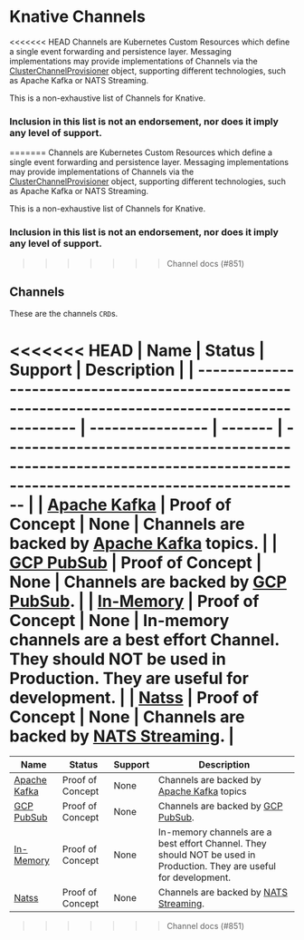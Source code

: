 <!--
This is a generated file and should not be changed manually. All changes should follow the
procedure:

1. Update the information in [`channels.yaml`](channels.yaml).

2. Run the generator tool:
    ```shell
    go run eventing/channels/generator/main.go
    ```
-->

# Knative Channels

<<<<<<< HEAD
Channels are Kubernetes Custom Resources which define a single event forwarding
and persistence layer. Messaging implementations may provide implementations of
Channels via the
[ClusterChannelProvisioner](https://github.com/knative/eventing/blob/master/pkg/apis/eventing/v1alpha1/cluster_channel_provisioner_types.go#L35)
object, supporting different technologies, such as Apache Kafka or NATS
Streaming.

This is a non-exhaustive list of Channels for Knative.

### Inclusion in this list is not an endorsement, nor does it imply any level of support.

=======
Channels are Kubernetes Custom Resources which define a single event forwarding and persistence layer.
Messaging implementations may provide implementations of Channels via the
[ClusterChannelProvisioner](https://github.com/knative/eventing/blob/master/pkg/apis/eventing/v1alpha1/cluster_channel_provisioner_types.go#L35)
object, supporting different technologies, such as Apache Kafka or NATS Streaming.

This is a non-exhaustive list of Channels for Knative.


### Inclusion in this list is not an endorsement, nor does it imply any level of support.


>>>>>>> Channel docs (#851)
## Channels

These are the channels `CRD`s.

<<<<<<< HEAD
| Name                                                                                               | Status           | Support | Description                                                                                                           |
| -------------------------------------------------------------------------------------------------- | ---------------- | ------- | --------------------------------------------------------------------------------------------------------------------- |
| [Apache Kafka](https://github.com/knative/eventing/tree/master/contrib/kafka/config)               | Proof of Concept | None    | Channels are backed by [Apache Kafka](http://kafka.apache.org/) topics.                                               |
| [GCP PubSub](https://github.com/knative/eventing/tree/master/contrib/gcppubsub/config)             | Proof of Concept | None    | Channels are backed by [GCP PubSub](https://cloud.google.com/pubsub/).                                                |
| [In-Memory](https://github.com/knative/eventing/tree/master/config/provisioners/in-memory-channel) | Proof of Concept | None    | In-memory channels are a best effort Channel. They should NOT be used in Production. They are useful for development. |
| [Natss](https://github.com/knative/eventing/tree/master/contrib/natss/config)                      | Proof of Concept | None    | Channels are backed by [NATS Streaming](https://github.com/nats-io/nats-streaming-server#configuring).                |
=======
Name | Status | Support | Description
--- | --- | --- | ---
[Apache Kafka](https://github.com/knative/eventing/tree/master/contrib/kafka/config) | Proof of Concept | None | Channels are backed by [Apache Kafka](http://kafka.apache.org/) topics
[GCP PubSub](https://github.com/knative/eventing/tree/master/contrib/gcppubsub/config) | Proof of Concept | None | Channels are backed by [GCP PubSub](https://cloud.google.com/pubsub/).
[In-Memory](https://github.com/knative/eventing/tree/master/config/provisioners/in-memory-channel) | Proof of Concept | None | In-memory channels are a best effort Channel. They should NOT be used in Production. They are useful for development.
[Natss](https://github.com/knative/eventing/tree/master/contrib/natss/config) | Proof of Concept | None | Channels are backed by [NATS Streaming](https://github.com/nats-io/nats-streaming-server#configuring).


>>>>>>> Channel docs (#851)
